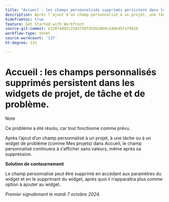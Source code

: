```yaml
---
title: "Accueil : les champs personnalisés supprimés persistent dans les widgets de projet, de tâche et de problème"
description: Après l’ajout d’un champ personnalisé à un projet, une tâche ou un widget de problème (comme Mes projets) dans Accueil, le champ personnalisé continuera à s’afficher sans valeurs, même après sa suppression."
hidefromtoc: true
feature: Get Started with Workfront
source-git-commit: e23074d92c2183758f432b2069c246bd5fa7d61b
workflow-type: tm+mt
source-wordcount: '137'
ht-degree: 11%

---
```


# Accueil : les champs personnalisés supprimés persistent dans les widgets de projet, de tâche et de problème.

>[!NOTE]
>
>Ce problème a été résolu, car tout fonctionne comme prévu.

Après l’ajout d’un champ personnalisé à un projet, à une tâche ou à un widget de problème (comme Mes projets) dans Accueil, le champ personnalisé continuera à s’afficher sans valeurs, même après sa suppression.

**Solution de contournement**

Le champ personnalisé peut être supprimé en accédant aux paramètres du widget et en le supprimant du widget, après quoi il n’apparaîtra plus comme option à ajouter au widget.

_Premier signalement le mardi 7 octobre 2024._
